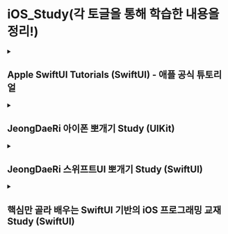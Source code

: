 # iOS_Study(각 토글을 통해 학습한 내용을 정리!)

<details>
  <summary>

## Apple SwiftUI Tutorials (SwiftUI) - 애플 공식 튜토리얼
    
  </summary>

## 1. SwiftUI Essentials

* SwiftUI를 사용하여 간단한 보기에서 풍부한 보기를 구성하고, 데이터 흐름을 설정하고, 내비게이션을 빌드하면서 Xcode의 미리 보기에서 펼쳐지는 것을 보는 방법을 알아보세요.

### Chapter1. Creating and combining views
* 뷰 만들기 및 결합하기
이 튜토리얼에서는 좋아하는 장소를 발견하고 공유할 수 있는 앱인 랜드마크를 구축하는 방법을 안내합니다. 먼저 랜드마크의 세부 정보를 보여주는 뷰를 빌드하는 것으로 시작합니다.

* 보기를 레이아웃하기 위해 랜드마크는 스택을 사용하여 이미지 및 텍스트 보기 구성 요소를 결합하고 계층화합니다. 뷰에 맵을 추가하려면 표준 MapKit 구성 요소를 포함합니다. 뷰의 디자인을 구체화할 때 Xcode는 실시간 피드백을 제공하므로 변경 사항이 코드로 변환되는 방식을 확인할 수 있습니다.

### Chapter2. Building lists and navigation
* 빌딩 목록 및 탐색
기본 랜드마크 상세 보기를 설정한 상태에서 사용자가 전체 랜드마크 목록을 보고 각 위치에 대한 세부 정보를 볼 수 있는 방법을 제공해야 합니다.

* 랜드마크에 대한 정보를 표시할 수 있는 보기를 만들고, 사용자가 탭하여 랜드마크의 상세 보기를 볼 수 있는 스크롤 목록을 동적으로 생성합니다. UI를 미세 조정하기 위해 Xcode를 사용하여 다양한 기기 크기에서 미리보기를 렌더링합니다.

### Chapter3. Handling user input
* 랜드마크 앱에서 사용자는 즐겨찾는 장소에 플래그를 지정하고 목록을 필터링하여 즐겨찾는 장소만 표시할 수 있습니다. 이 기능을 만들려면 먼저 사용자가 즐겨찾기에만 집중할 수 있도록 목록에 스위치를 추가한 다음, 사용자가 랜드마크를 즐겨찾기로 표시하기 위해 탭하는 별 모양 버튼을 추가합니다.

## 2. Drawing and Animation

* 도형과 경로를 그려서 애니메이션을 적용할 배지를 만들고 보기 간에 매끄러운 전환을 만드는 방법을 알아보세요.

### Chapter1. Drawing paths and shapes
* 사용자는 목록에 있는 랜드마크를 방문할 때마다 배지를 받습니다. 물론 사용자가 배지를 받으려면 배지를 만들어야 합니다. 이 튜토리얼에서는 경로와 도형을 결합하여 배지를 만든 다음 위치를 나타내는 다른 도형과 오버레이하여 배지를 만드는 과정을 안내합니다.

* 여러 종류의 랜드마크에 대해 여러 개의 배지를 만들려면 오버레이된 기호를 실험해 보고, 반복 횟수를 변경하거나 다양한 각도와 배율을 변경해 보세요.

### Chapter2. Animating views and transitions
* SwiftUI를 사용하면 효과의 위치에 관계없이 뷰 또는 뷰의 상태에 대한 변경 사항을 개별적으로 애니메이션할 수 있습니다. SwiftUI가 이러한 결합, 중첩 및 중단 가능한 애니메이션의 모든 복잡성을 처리합니다.

* 이 튜토리얼에서는 사용자가 랜드마크 앱을 사용하는 동안 하이킹을 추적하는 그래프가 포함된 뷰에 애니메이션을 적용하겠습니다. 애니메이션(_:) 수정자를 사용하면 뷰에 애니메이션을 적용하는 것이 얼마나 쉬운지 알 수 있습니다.

## 3. App Design and Layout

* SwiftUI로 구축된 보다 복잡한 인터페이스의 구조와 레이아웃을 살펴보세요.

### Chapter1. Composing complex interfaces
* 랜드마크의 카테고리 보기에는 가로로 스크롤되는 랜드마크 목록이 세로로 스크롤되어 표시됩니다. 이 보기를 작성하고 기존 보기에 연결하면서 다양한 기기 크기와 방향에 맞게 구성된 보기를 조정하는 방법을 살펴볼 수 있습니다.

### Chapter2. Working with UI controls
* 랜드마크 앱에서 사용자는 프로필을 만들어 자신의 개성을 표현할 수 있습니다. 사용자가 프로필을 변경할 수 있도록 편집 모드를 추가하고 환경설정 화면을 디자인할 수 있습니다.

* 데이터 입력을 위한 다양한 공통 사용자 인터페이스 컨트롤을 사용하여 작업하고 사용자가 변경 사항을 저장할 때마다 랜드마크 모델 유형을 업데이트할 수 있습니다.

## 4. Framework Integration

* 플랫폼별 UI 프레임워크의 뷰 및 뷰 컨트롤러와 함께 SwiftUI 뷰를 사용하세요.

### Chapter1. Interfacing with UIKit
* SwiftUI는 모든 Apple 플랫폼에서 기존 UI 프레임워크와 원활하게 작동합니다. 예를 들어, UIKit 뷰와 뷰 컨트롤러를 SwiftUI 뷰 안에 배치할 수 있으며, 그 반대의 경우도 마찬가지입니다.

* 이 튜토리얼에서는 홈 화면에서 추천 랜드마크를 변환하여 UIPageViewController 및 UIPageControl의 인스턴스를 래핑하는 방법을 보여줍니다. UIPageViewController를 사용하여 SwiftUI 뷰의 캐러셀을 표시하고 상태 변수와 바인딩을 사용하여 사용자 인터페이스 전체에서 데이터 업데이트를 조정합니다.

### Chapter2. Creating a watchOS App
* 이 튜토리얼은 SwiftUI에 대해 이미 배운 내용을 대부분 적용하고, 약간의 노력으로 랜드마크 앱을 watchOS로 마이그레이션할 수 있는 기회를 제공합니다.

* 먼저 프로젝트에 watchOS 타겟을 추가한 다음 iOS 앱용으로 만든 공유 데이터와 뷰를 복사합니다. 모든 에셋이 준비되면 watchOS에 세부 정보 및 목록 보기를 표시하도록 SwiftUI 보기를 커스터마이즈할 수 있습니다.

### Chapter3. Creating a macOS App
* watchOS용 랜드마크 앱 버전을 만들었다면 이제 더 큰 목표, 즉 랜드마크를 Mac으로 가져올 차례입니다. 지금까지 배운 모든 내용을 바탕으로 iOS, watchOS 및 macOS용 SwiftUI 앱을 빌드하는 경험을 마무리할 수 있습니다.

* 프로젝트에 macOS 타겟을 추가한 다음 이전에 만든 뷰와 데이터를 재사용하는 것으로 시작합니다. 기초를 다지고 나면 macOS에 맞춘 몇 가지 새로운 뷰를 추가하고 다른 뷰를 수정하여 여러 플랫폼에서 더 잘 작동하도록 할 수 있습니다.

</details>

<details>
  <summary>
    
  ## JeongDaeRi 아이폰 뽀개기 Study (UIKit)
  
  </summary>
    
### 1. [cocoapod 라이브러리를 활용해 lottie 애니메이션을 사용 실습](JeongDaeRi/iOS_Dev/NiceApp_02)
![Simulator Screen Recording - iPhone 15 Pro - 2023-09-29 at 19 51 06](https://github.com/zxl3651/iOS_Study/assets/94293365/55e99f38-ab7d-4c1f-a9d2-dd11f9a1d9af)

* cocoa pod을 이용해 애니메이션 라이브러리인 lottie 애니메이션을 프로젝트에 추가해보기!

### 2. [QR코드 인식 실습](JeongDaeRi/iOS_Dev/QRCodeTutorial_04)
![Simulator Screen Recording - iPhone 15 Pro - 2023-09-29 at 19 46 48](https://github.com/zxl3651/iOS_Study/assets/94293365/61cf280c-1bd5-4963-a348-ca80cc0c01b1)

* 애뮬레이터로 실행해서 QR코드 촬영 시 사진촬영이 안되지만 휴대폰으로 실행 시 정상 작동!

### 3. [if문 활용 실습](JeongDaeRi/iOS_Dev/if_grammer_05)
![Simulator Screen Recording - iPhone 15 Pro - 2023-09-29 at 19 31 51](https://github.com/zxl3651/iOS_Study/assets/94293365/298bf65d-9f37-4282-9f93-0bd474569a01)

* if문을 활용해 화면의 배경색을 바꿔줘보기!

### 4. [구글 애드몹 배너광고 달기 실습](JeongDaeRi/iOS_Dev/MyAdmobTest_06)
![Simulator Screen Recording - iPhone 15 Pro - 2023-09-29 at 21 47 38](https://github.com/zxl3651/iOS_Study/assets/94293365/4f30ad20-4ba4-4a5e-b7af-c2ee3d6c40a1)

* 구글 배너광고를 달아보기! 실제 앱을 출시한 후 admob을 등록하면 테스트 id가 아닌 광고 단위 id를 발급받아 실제로 광고를 할 수 있다!
  -> [ios 사용 과정 확인해보기](https://firebase.google.com/docs/admob/ios/quick-start?hl=ko)

### 5. [비동기 처리 실습](JeongDaeRi/iOS_Dev/CompletionBlock-Tutorial_07)
![Simulator Screen Recording - iPhone 15 Pro - 2023-09-30 at 21 46 29](https://github.com/zxl3651/iOS_Study/assets/94293365/8364511a-fea1-4290-a41c-bb2d99d6346f)

* 비동기 처리에 대해 이해하고 컴플레션 블럭을 통해 실습해보기!
* [Awesome Swift](https://github.com/matteocrippa/awesome-swift#pagination)를 활용해 [KRProgressHUD](https://github.com/krimpedance/KRProgressHUD) 프로그래스바를 사용했다!
* KRProgressHUD.show()를 통해 로딩중인 화면을 보여주고 비동기처리가 끝났을 때 KRProgressHUD.showSuccess()를 통해 로딩을 끝내고 Label의 text를 변경해주었다.

### 6 - 1. [탭바 컨트롤러 - Storyboard를 통한 실습](JeongDaeRi/iOS_Dev/TabBarController_Tutorial_with_storyboard_09)
![Simulator Screen Recording - iPhone 15 Pro - 2023-10-09 at 19 37 45](https://github.com/zxl3651/iOS_Study/assets/94293365/7c5b8f22-cf08-4be0-ab49-865828e4a59a)

* TabBarController를 통해 하단탭으로 화면을 옮기는 실습을 해봤다. 스토리보드를 사용해 간단하게 TabBarController를 생성 후 ViewController를 ctrl키로 연결하면 하단탭에 추가할 수 있다!

### 6 - 2. [탭바 컨트롤러 - Storyboard가 아닌 Code를 통한 실습](JeongDaeRi/iOS_Dev/TabBarController_No_storyboard_10)
![Simulator Screen Recording - iPhone 15 Pro - 2023-10-09 at 20 25 04](https://github.com/zxl3651/iOS_Study/assets/94293365/0b27111c-2926-426d-891f-0c763a7bacc1)

* SceneDelegate의 scene 함수 수정을 통해 코드로 WindowScene을 설정했다. 각 NavigationController를 init 함수로 생성해주고, 각 controller에 Item 설정을 통해 tabBarItem을 설정해서 하단탭에 추가할 수 있다!

</details>

<details>
  <summary>

## JeongDaeRi 스위프트UI 뽀개기 Study (SwiftUI)
    
  </summary>
</details>


<details>
  
  <summary>

## 핵심만 골라 배우는 SwiftUI 기반의 iOS 프로그래밍 교재 Study (SwiftUI)
    
  </summary>


### 1. [23장 SwiftUI 예제 튜토리얼](LikeLion/10.13(금)/SwiftUIDemo)

![Simulator Screen Recording - iPhone 15 Pro - 2023-10-13 at 18 02 16](https://github.com/zxl3651/iOS_Study/assets/94293365/15509dc2-4709-48dd-86a9-ac560a2c6420)

* 기본적인 SwiftUI 에서의 뷰, 수정자, 상태 변수, 몇 가지 기본적인 애니메이션 기술을 사용하여 상호작용하는 간단한 인터페이스 설계해보기!
* 레이아웃에 뷰들을 추가하는 다양한 방법, 상태 프로퍼티 바인딩과 수정자 사용, Spacer 및 Divider를 사용해 구성했다.

</details>
